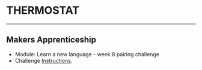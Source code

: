 # THERMOSTAT
-------
Makers Apprenticeship
-------

* Module: Learn a new language - week 8 pairing challenge
* Challenge [Instructions](https://github.com/makersacademy/course/blob/master/thermostat/README.md).

